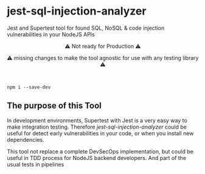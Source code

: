 # jest-sql-injection-analyzer

Jest and Supertest tool for found SQL, NoSQL &amp; code injection vulnerabilities in your NodeJS APIs

<p align=center>⚠️ Not ready for Production ⚠️</p>

<p align=center>⚠️ missing changes to make the tool agnostic for use with any testing library ⚠️</p>

<br>

```
npm i --save-dev 
```

## The purpose of this Tool

In development environments, Supertest with Jest is a very easy way to make integration testing. Therefore _jest-sql-injection-analyzer_ could be useful for detect early vulnerabilities in your code, or when you install new dependencies.

This tool not replace a complete DevSecOps implementation, but could be useful in TDD process for NodeJS backend developers. And part of the usual tests in pipelines
